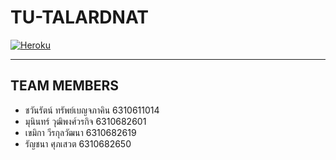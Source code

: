 # TU-TALARDNAT

[![Heroku](https://img.shields.io/badge/heroku-%23430098.svg?style=for-the-badge&logo=heroku&logoColor=white)](https://tu-talardnat.herokuapp.com/)

-----
## TEAM MEMBERS

- ชวันรัตน์ ทรัพย์เบญจภาคิน	6310611014
- มุนินทร์ วุฒิพงศ์วรกิจ 6310682601
- เขมิกา วีรกุลวัฒนา 6310682619
- รัญชนา ศุภเสวต 6310682650
